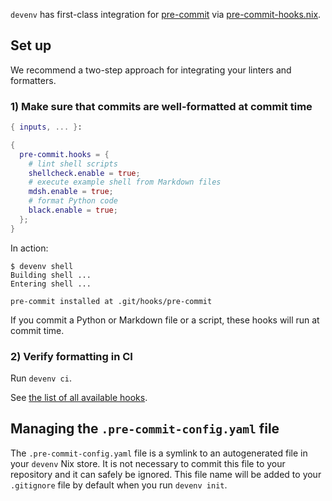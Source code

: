 ``devenv`` has first-class integration for [pre-commit](https://pre-commit.com/) via [pre-commit-hooks.nix](https://github.com/cachix/pre-commit-hooks.nix).

## Set up

We recommend a two-step approach for integrating your linters and formatters.

### 1) Make sure that commits are well-formatted at commit time

```nix title="devenv.nix"
{ inputs, ... }:

{
  pre-commit.hooks = {
    # lint shell scripts
    shellcheck.enable = true;
    # execute example shell from Markdown files
    mdsh.enable = true;
    # format Python code
    black.enable = true;
  };
}
```

In action:

```shell-session
$ devenv shell
Building shell ...
Entering shell ...

pre-commit installed at .git/hooks/pre-commit
```

If you commit a Python or Markdown file or a script, these hooks will run at commit time.

### 2) Verify formatting in CI

Run ``devenv ci``.

See [the list of all available hooks](reference/options.md#pre-commithooks).

## Managing the `.pre-commit-config.yaml` file

The `.pre-commit-config.yaml` file is a symlink to an autogenerated file in your `devenv` Nix store.
It is not necessary to commit this file to your repository and it can safely be ignored.
This file name will be added to your `.gitignore` file by default when you run `devenv init`.
